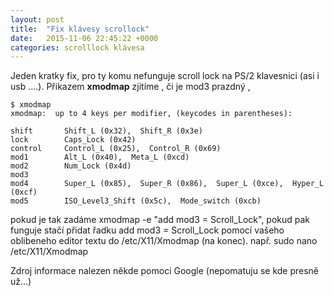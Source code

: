 ```yaml
---
layout: post
title:  "Fix klávesy scrollock"
date:   2015-11-06 22:45:22 +0000
categories: scrolllock klávesa
---
```

Jeden kratky fix, pro ty komu nefunguje scroll lock na PS/2 klavesnici (asi i usb ....).
Přikazem <strong>xmodmap</strong> zjitíme , či je mod3 prazdný ,


	$ xmodmap 
	xmodmap:  up to 4 keys per modifier, (keycodes in parentheses):
	
	shift       Shift_L (0x32),  Shift_R (0x3e)
	lock        Caps_Lock (0x42)
	control     Control_L (0x25),  Control_R (0x69)
	mod1        Alt_L (0x40),  Meta_L (0xcd)
	mod2        Num_Lock (0x4d)
	mod3      
	mod4        Super_L (0x85),  Super_R (0x86),  Super_L (0xce),  Hyper_L (0xcf)
	mod5        ISO_Level3_Shift (0x5c),  Mode_switch (0xcb)


pokud je tak zadáme xmodmap -e "add mod3 = Scroll_Lock", 
pokud pak funguje stačí přidat řadku 
	add mod3 = Scroll_Lock 
pomocí vašeho oblibeneho editor textu do /etc/X11/Xmodmap (na konec). 
např.
	sudo nano /etc/X11/Xmodmap 

Zdroj informace nalezen někde pomoci Google (nepomatuju se kde presně už...)

